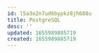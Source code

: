 ```yaml
---
id: l5a3o2n7ud6bypkz8jh688u
title: PostgreSQL
desc: ''
updated: 1655989885719
created: 1655989885719
---
```


